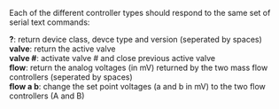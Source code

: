 Each of the different controller types should respond to the same set of serial text commands:  
  
**?**: return device class, devce type and version (seperated by spaces)  
**valve**: return the active valve  
**valve #**: activate valve # and close previous active valve  
**flow**: return the analog voltages (in mV) returned by the two mass flow controllers (seperated by spaces)  
**flow a b**: change the set point voltages (a and b in mV) to the two flow controllers (A and B)  
